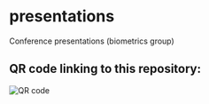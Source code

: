 # presentations
Conference presentations (biometrics group)

## QR code linking to this repository:

![QR code](https://https://github.com/TelethonKids/presentations/qr-code.png)

